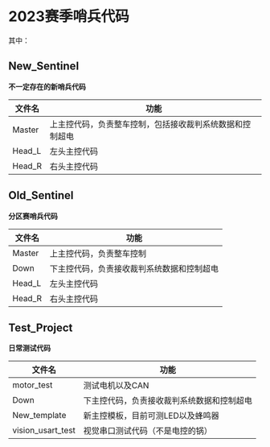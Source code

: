 # 2023赛季哨兵代码


其中：


## New_Sentinel


**不一定存在的新哨兵代码**


| 文件名 | 功能 |
|---|---|
| Master | 上主控代码，负责整车控制，包括接收裁判系统数据和控制超电 |
| Head_L | 左头主控代码 | 
| Head_R | 右头主控代码 | 



## Old_Sentinel


**分区赛哨兵代码**


| 文件名 | 功能 |
|---|---|
| Master | 上主控代码，负责整车控制 |
| Down | 下主控代码，负责接收裁判系统数据和控制超电 | 
| Head_L | 左头主控代码 | 
| Head_R | 右头主控代码 | 




## Test_Project


**日常测试代码**


| 文件名 | 功能 |
|---|---|
| motor_test | 测试电机以及CAN |
| Down | 下主控代码，负责接收裁判系统数据和控制超电 | 
| New_template | 新主控模板，目前可测LED以及蜂鸣器 | 
| vision_usart_test | 视觉串口测试代码（不是电控的锅） | 
